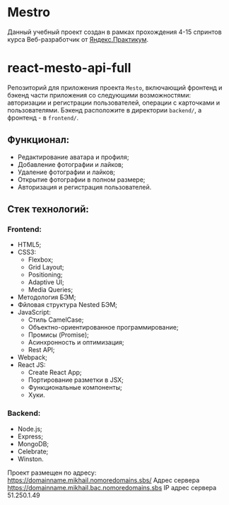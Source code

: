 # Mestro 
Данный учебный проект создан в рамках прохождения 4-15 спринтов курса Веб-разработчик от [Яндекс.Практикум](https://practicum.yandex.ru/web/).

# react-mesto-api-full
Репозиторий для приложения проекта `Mesto`, включающий фронтенд и бэкенд части приложения со следующими возможностями: авторизации и регистрации пользователей, операции с карточками и пользователями. Бэкенд расположите в директории `backend/`, а фронтенд - в `frontend/`. 

## Функционал:
- Редактирование аватара и профиля;
- Добавление фотографии и лайков;
- Удаление фотографии и лайков;
- Открытие фотографии в полном размере;
- Авторизация и регистрация пользователей.

## Стек технологий:
### Frontend:
- HTML5;
- CSS3:
  - Flexbox;
  - Grid Layout;
  - Positioning;
  - Adaptive UI;
  - Media Queries;
- Методология БЭМ;
- Фйловая структура Nested БЭМ;
- JavaScript:
  - Стиль CamelCase;
  - Объектно-ориентированное программирование;
  - Промисы (Promise);
  - Асинхронность и оптимизация;
  - Rest API;
- Webpack;
- React JS:
  - Create React App;
  - Портирование разметки в JSX;
  - Функциональные компоненты;
  - Хуки.

### Backend:
- Node.js;
- Express;
- MongoDB;
- Сelebrate;
- Winston.
  
Проект размещен по адресу: https://domainname.mikhail.nomoredomains.sbs/
Адрес сервера https://domainname.mikhail.bac.nomoredomains.sbs
IP адрес сервера 51.250.1.49
